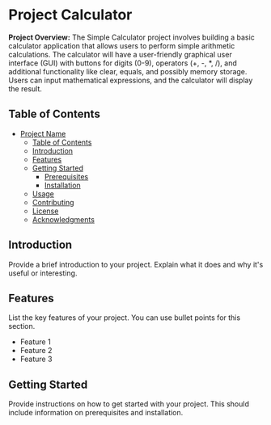# Project Calculator

**Project Overview:**
The Simple Calculator project involves building a basic calculator application that allows users to perform simple arithmetic calculations. The calculator will have a user-friendly graphical user interface (GUI) with buttons for digits (0-9), operators (+, -, *, /), and additional functionality like clear, equals, and possibly memory storage. Users can input mathematical expressions, and the calculator will display the result.

## Table of Contents

- [Project Name](#project-name)
  - [Table of Contents](#table-of-contents)
  - [Introduction](#introduction)
  - [Features](#features)
  - [Getting Started](#getting-started)
    - [Prerequisites](#prerequisites)
    - [Installation](#installation)
  - [Usage](#usage)
  - [Contributing](#contributing)
  - [License](#license)
  - [Acknowledgments](#acknowledgments)

## Introduction

Provide a brief introduction to your project. Explain what it does and why it's useful or interesting.

## Features

List the key features of your project. You can use bullet points for this section.

- Feature 1
- Feature 2
- Feature 3

## Getting Started

Provide instructions on how to get started with your project. This should include information on prerequisites and installation.

